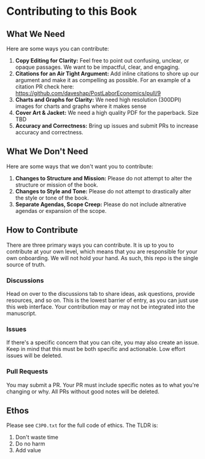 # Contributing to this Book

## What We Need

Here are some ways you can contribute:

1. **Copy Editing for Clarity:** Feel free to point out confusing, unclear, or opaque passages. We want to be impactful, clear, and engaging.
2. **Citations for an Air Tight Argument:** Add inline citations to shore up our argument and make it as compelling as possible. For an example of a citation PR check here: https://github.com/daveshap/PostLaborEconomics/pull/9 
3. **Charts and Graphs for Clarity:** We need high resolution (300DPI) images for charts and graphs where it makes sense
4. **Cover Art & Jacket:** We need a high quality PDF for the paperback. Size TBD
5. **Accuracy and Correctness:** Bring up issues and submit PRs to increase accuracy and correctness.

## What We Don't Need

Here are some ways that we don't want you to contribute:

1. **Changes to Structure and Mission:** Please do not attempt to alter the structure or mission of the book.
2. **Changes to Style and Tone:** Please do not attempt to drastically alter the style or tone of the book.
3. **Separate Agendas, Scope Creep:** Please do not include altnerative agendas or expansion of the scope.

## How to Contribute

There are three primary ways you can contribute. It is up to you to contribute at your own level, which means that you are responsible for your own onboarding. We will not hold your hand. As such, this repo is the single source of truth. 

### Discussions

Head on over to the discussions tab to share ideas, ask questions, provide resources, and so on. This is the lowest barrier of entry, as you can just use this web interface. Your contribution may or may not be integrated into the manuscript.

### Issues

If there's a specific concern that you can cite, you may also create an issue. Keep in mind that this must be both specific and actionable. Low effort issues will be deleted. 

### Pull Requests

You may submit a PR. Your PR must include specific notes as to what you're changing or why. All PRs without good notes will be deleted. 

## Ethos

Please see `C3P0.txt` for the full code of ethics. The TLDR is:

1. Don't waste time
2. Do no harm
3. Add value
